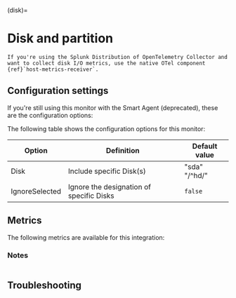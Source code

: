 (disk)=

# Disk and partition

<meta name="description" content="Use this Splunk Observability Cloud integration for the disks monitor. See benefits, install, configuration, and metrics">

```{note}
If you're using the Splunk Distribution of OpenTelemetry Collector and want to collect disk I/O metrics, use the native OTel component {ref}`host-metrics-receiver`.
```

## Configuration settings

If you're still using this monitor with the Smart Agent (deprecated), these are the configuration options:

The following table shows the configuration options for this monitor:

| Option | Definition | Default value |
| ---------------------|------------|---------------|
| Disk | Include specific Disk(s) | "sda" "/^hd/" |
| IgnoreSelected  | Ignore the designation of specific Disks | `false` |

## Metrics

The following metrics are available for this integration:

<div class="metrics-yaml" url="https://raw.githubusercontent.com/signalfx/signalfx-agent/main/pkg/monitors/collectd/disk/metadata.yaml"></div>

### Notes

```{include} /_includes/metric-defs.md
```

## Troubleshooting

```{include} /_includes/troubleshooting.md
```
